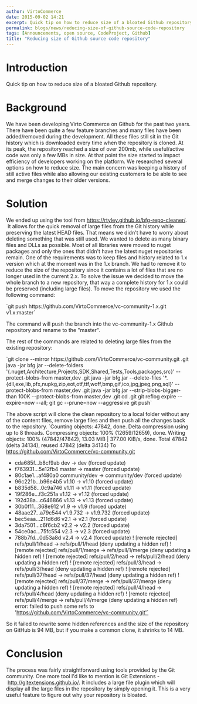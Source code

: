 ```yaml
---
author: VirtoCommerce
date: 2015-09-02 14:21
excerpt: Quick tip on how to reduce size of a bloated Github repository.
permalink: blogs/news/reducing-size-of-github-source-code-repository
tags: [Announcements, open source, CodeProject, Github]
title: "Reducing size of Github source code repository"
---
```

# Introduction

Quick tip on how to reduce size of a bloated Github repository.

# Background

We have been developing Virto Commerce on Github for the past two years. There have been quite a few feature branches and many files have been added/removed during the development. All these files still sit in the Git history which is downloaded every time when the repository is cloned. At its peak, the repository reached a size of over 200mb, while useful/active code was only a few MBs in size. At that point the size started to impact efficiency of developers working on the platform. We researched several options on how to reduce size. The main concern was keeping a history of still active files while also allowing our existing customers to be able to see and merge changes to their older versions.

# Solution

We ended up using the tool from <a href="https://rtyley.github.io/bfg-repo-cleaner/" target="_blank">https://rtyley.github.io/bfg-repo-cleaner/</a>.  It allows for the quick removal of large files from the Git history while preserving the latest HEAD files. That means we didn't have to worry about deleting something that was still used. We wanted to delete as many binary files and DLLs as possible. Most of all libraries were moved to nuget packages and only the ones that didn't have the latest nuget repositories remain. One of the requirements was to keep files and history related to 1.x version which at the moment was in the 1.x branch. We had to remove it to reduce the size of the repository since it contains a lot of files that are no longer used in the current 2.x. To solve the issue we decided to move the whole branch to a new repository, that way a complete history for 1.x could be preserved (including large files). To move the repository we used the following command:

<span class="code-block">
`git push https://github.com/VirtoCommerce/vc-community-1.x.git v1.x:master`
</span>

The command will push the branch into the vc-community-1.x Github repository and rename to the "master".

The rest of the commands are related to deleting large files from the existing repository:

<span class="code-block">
`git clone --mirror https://github.com/VirtoCommerce/vc-community.git .git
java -jar bfg.jar --delete-folders '{.nuget,Architecture,Projects,SDK,Shared,Tests,Tools,packages,src}' --protect-blobs-from master,dev .git
java -jar bfg.jar --delete-files '*.{dll,exe,lib,pfx,nupkg,zip,eot,otf,ttf,woff,bmp,gif,ico,jpg,jpeg,png,sql}' --protect-blobs-from master,dev .git
java -jar bfg.jar --strip-blobs-bigger-than 100K --protect-blobs-from master,dev .git
cd .git
git reflog expire --expire=now --all; git gc --prune=now --aggressive
git push`
</span>

The above script will clone the clean repository to a local folder without any of the content files, remove large files and then push all the changes back to the repository.
<span class="code-block">
`Counting objects: 47842, done.
Delta compression using up to 8 threads.
Compressing objects: 100% (12659/12659), done.
Writing objects: 100% (47842/47842), 13.03 MiB | 377.00 KiB/s, done.
Total 47842 (delta 34134), reused 47842 (delta 34134)
To https://github.com/VirtoCommerce/vc-community.git
+ cda685f...b8cf9ab dev -&gt; dev (forced update)
+ f763931...5e12fb4 master -&gt; master (forced update)
+ 80c1ae1...af480a0 community/dev -&gt; community/dev (forced update)
+ 96c221b...b96e4b5 v1.10 -&gt; v1.10 (forced update)
+ b835d58...0c9a746 v1.11 -&gt; v1.11 (forced update)
+ 19f286e...f3c251a v1.12 -&gt; v1.12 (forced update)
+ 192d38a...c646866 v1.13 -&gt; v1.13 (forced update)
+ 30b0f11...368e912 v1.9 -&gt; v1.9 (forced update)
+ 48aae27...a79c544 v1.9.732 -&gt; v1.9.732 (forced update)
+ bec5eaa...211d6d6 v2.1 -&gt; v2.1 (forced update)
+ 3da7501...c6f6cb2 v2.2 -&gt; v2.2 (forced update)
+ 54ce0ac...75fc554 v2.3 -&gt; v2.3 (forced update)
+ 788b7fd...0d53a8d v2.4 -&gt; v2.4 (forced update)
! [remote rejected] refs/pull/1/head -&gt; refs/pull/1/head (deny updating a hidden ref)
! [remote rejected] refs/pull/1/merge -&gt; refs/pull/1/merge (deny updating a hidden ref)
! [remote rejected] refs/pull/2/head -&gt; refs/pull/2/head (deny updating a hidden ref)
! [remote rejected] refs/pull/3/head -&gt; refs/pull/3/head (deny updating a hidden ref)
! [remote rejected] refs/pull/37/head -&gt; refs/pull/37/head (deny updating a hidden ref)
! [remote rejected] refs/pull/37/merge -&gt; refs/pull/37/merge (deny updating a hidden ref)
! [remote rejected] refs/pull/4/head -&gt; refs/pull/4/head (deny updating a hidden ref)
! [remote rejected] refs/pull/4/merge -&gt; refs/pull/4/merge (deny updating a hidden ref)
error: failed to push some refs to 'https://github.com/VirtoCommerce/vc-community.git'`
</span>

So it failed to rewrite some hidden references and the size of the repository on GitHub is 94 MB, but if you make a common clone, it shrinks to 14 MB.

# Conclusion

The process was fairly straightforward using tools provided by the Git community. One more tool I'd like to mention is Git Extensions - <a href="http://gitextensions.github.io/" target="_blank">http://gitextensions.github.io/</a>. It includes a large file plugin which will display all the large files in the repository by simply opening it. This is a very useful feature to figure out why your repository is bloated.